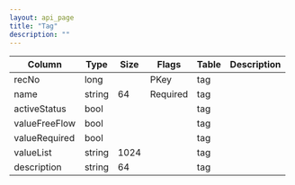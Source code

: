 ```yaml
---
layout: api_page
title: "Tag"
description: ""
---
```




| Column | Type | Size | Flags | Table | Description |
| ------ | ---- | ---- | ----- | ----- | ----------- |
| recNo | long |  | PKey | tag | 
| name | string | 64 | Required | tag | 
| activeStatus | bool |  |  | tag | 
| valueFreeFlow | bool |  |  | tag | 
| valueRequired | bool |  |  | tag | 
| valueList | string | 1024 |  | tag | 
| description | string | 64 |  | tag | 


